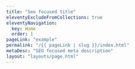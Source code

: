 ```yaml
---
title: "Seo focused title"
eleventyExcludeFromCollections: true
eleventyNavigation:
  key: Home
  order: 1
pageLink: "example"
permalink: "/{{ pageLink | slug }}/index.html"
metaDesc: "SEO focused meta description"
layout: "layouts/page.html"
---
```

